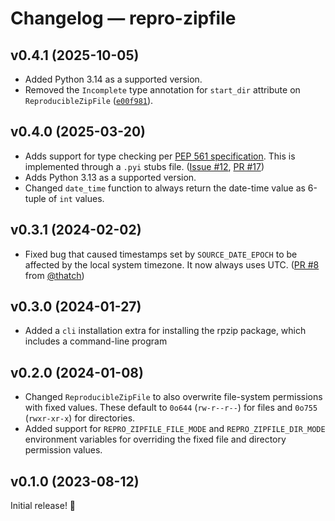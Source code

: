 # Changelog — repro-zipfile

## v0.4.1 (2025-10-05)

- Added Python 3.14 as a supported version.
- Removed the `Incomplete` type annotation for `start_dir` attribute on `ReproducibleZipFile` ([`e00f981`](e00f98127c6895c59e1398eaee95523481491940)).

## v0.4.0 (2025-03-20)

- Adds support for type checking per [PEP 561 specification](https://typing.python.org/en/latest/spec/distributing.html#packaging-typed-libraries). This is implemented through a `.pyi` stubs file. ([Issue #12](https://github.com/drivendataorg/repro-zipfile/issues/12), [PR #17](https://github.com/drivendataorg/repro-zipfile/pull/17))
- Adds Python 3.13 as a supported version.
- Changed `date_time` function to always return the date-time value as 6-tuple of `int` values.

## v0.3.1 (2024-02-02)

- Fixed bug that caused timestamps set by `SOURCE_DATE_EPOCH` to be affected by the local system timezone. It now always uses UTC. ([PR #8](https://github.com/drivendataorg/repro-zipfile/pull/8) from [@thatch](https://github.com/thatch))

## v0.3.0 (2024-01-27)

- Added a `cli` installation extra for installing the rpzip package, which includes a command-line program

## v0.2.0 (2024-01-08)

- Changed `ReproducibleZipFile` to also overwrite file-system permissions with fixed values. These default to `0o644` (`rw-r--r--`) for files and `0o755` (`rwxr-xr-x`) for directories.
- Added support for `REPRO_ZIPFILE_FILE_MODE` and `REPRO_ZIPFILE_DIR_MODE` environment variables for overriding the fixed file and directory permission values.

## v0.1.0 (2023-08-12)

Initial release! 🎉
